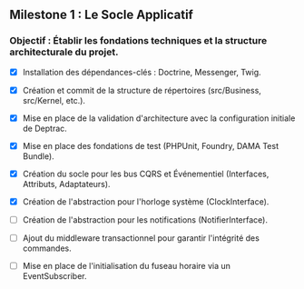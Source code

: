 ## Milestone 1 : Le Socle Applicatif
### Objectif : Établir les fondations techniques et la structure architecturale du projet.

* [x] Installation des dépendances-clés : Doctrine, Messenger, Twig.
* [x] Création et commit de la structure de répertoires (src/Business, src/Kernel, etc.).
* [x] Mise en place de la validation d'architecture avec la configuration initiale de Deptrac.
* [x] Mise en place des fondations de test (PHPUnit, Foundry, DAMA Test Bundle).
* [x] Création du socle pour les bus CQRS et Événementiel (Interfaces, Attributs, Adaptateurs).
* [x] Création de l'abstraction pour l'horloge système (ClockInterface).

* [ ] Création de l'abstraction pour les notifications (NotifierInterface).
* [ ] Ajout du middleware transactionnel pour garantir l'intégrité des commandes.
* [ ] Mise en place de l'initialisation du fuseau horaire via un EventSubscriber.
